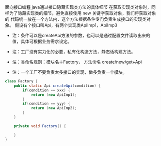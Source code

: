 面向接口编程
java通过接口隐藏实现类方法的具体细节
在获取实现类对象时，同样为了隐藏实现类的细节，避免直接使用 new 关键字获取对象，我们将获取对象的
代码统一放在一个方法内，这个方法根据条件专门负责生成接口的实现类对象。
假设有个接口叫Api，有两个实现类ApiImp1，ApiImp3
*  注：条件可以是createApi方法的参数，也可以是通过配置文件读取出来的值，具体可根据业务需求设定。

*  注：工厂没有实力化的必要，私有化构造方法，静态话构建方法。

*  注：类命名规则：模块名＋Factory， 方法命名 create/new/get+Api

*  注：一个工厂不要负责太多接口的实现，做多负责一个模块。

```java
class Factory {
    public static Api createApi(condition) {
        if(condition == xxx) {
            return (new ApiImp1);
        }
        if(condition == yyy) {
            return (new ApiImp2);
        }
    }
    
    private void Factory() {
        
    }
}
```